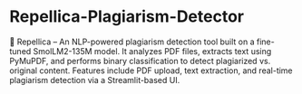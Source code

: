 # Repellica-Plagiarism-Detector
🚀 Repellica – An NLP-powered plagiarism detection tool built on a fine-tuned SmolLM2-135M model.  It analyzes PDF files, extracts text using PyMuPDF, and performs binary classification to detect  plagiarized vs. original content. Features include PDF upload, text extraction, and real-time  plagiarism detection via a Streamlit-based UI.
